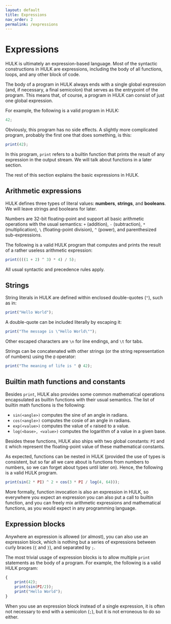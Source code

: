 ```yaml
---
layout: default
title: Expressions
nav_order: 2
permalink: /expressions
---
```


# Expressions

HULK is ultimately an expression-based language. Most of the syntactic constructions in HULK are expressions, including the body of all functions, loops, and any other block of code.

The body of a program in HULK always ends with a single global expression (and, if necessary, a final semicolon) that serves as the entrypoint of the program. This means that, of course, a program in HULK can consist of just one global expression.

For example, the following is a valid program in HULK:

```js
42;
```

Obviously, this program has no side effects. A slightly more complicated program, probably the first one that does something, is this:

```js
print(42);
```

In this program, `print` refers to a builtin function that prints the result of any expression in the output stream. We will talk about functions in a later section.

The rest of this section explains the basic expressions in HULK.

## Arithmetic expressions

HULK defines three types of literal values: **numbers**, **strings**, and **booleans**.
We will leave strings and booleans for later.

Numbers are 32-bit floating-point and support all basic arithmetic operations with the usual semantics: `+` (addition), `-` (subtraction), `*` (multiplication), `\` (floating-point division), `^` (power), and parenthesized sub-expressions.

The following is a valid HULK program that computes and prints the result of a rather useless arithmetic expression:

```js
print((((1 + 2) ^ 3) * 4) / 5);
```

All usual syntactic and precedence rules apply.

## Strings

String literals in HULK are defined within enclosed double-quotes (`"`), such as in:

```js
print("Hello World");
```

A double-quote can be included literally by escaping it:

```js
print("The message is \"Hello World\"");
```

Other escaped characters are `\n` for line endings, and `\t` for tabs.

Strings can be concatenated with other strings (or the string representation of numbers) using the `@` operator:

```js
print("The meaning of life is " @ 42);
```

## Builtin math functions and constants

Besides `print`, HULK also provides some common mathematical operations encapsulated as builtin functions with their usual semantics. The list of builtin math functions is the following:

- `sin(<angle>)` computes the sine of an angle in radians.
- `cos(<angle>)` computes the cosie of an angle in radians.
- `exp(<value>)` computes the value of `e` raised to a value.
- `log(<base>, <value>)` computes the logarithm of a value in a given base.

Besides these functions, HULK also ships with two global constants: `PI` and `E` which represent the floating-point value of these mathematical constants.

As expected, functions can be nested in HULK (provided the use of types is consistent, but so far all we care about is functions from numbers to numbers, so we can forget about types until later on). Hence, the following is a valid HULK program.

```js
print(sin(2 * PI) ^ 2 + cos(3 * PI / log(4, 64)));
```

More formally, function invocation is also an expression in HULK, so everywhere you expect an expression you can also put a call to builtin function, and you can freely mix arithmetic expressions and mathematical functions, as you would expect in any programming language.

## Expression blocks

Anywhere an expression is allowed (or almost), you can also use an expression block, which is nothing but a series of expressions between curly braces (`{` and `}`), and separated by `;`.

The most trivial usage of expression blocks is to allow multiple `print` statements as the body of a program. For example, the following is a valid HULK program:

```js
{
    print(42);
    print(sin(PI/2));
    print("Hello World");
}
```

When you use an expression block instead of a single expression, it is often not necessary to end with a semicolon (`;`), but it is not erroneous to do so either.
